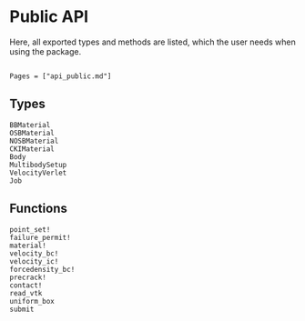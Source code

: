 # Public API

Here, all exported types and methods are listed, which the user needs when using the package.

```@meta

```

```@index
Pages = ["api_public.md"]
```

## Types
```@docs
BBMaterial
OSBMaterial
NOSBMaterial
CKIMaterial
Body
MultibodySetup
VelocityVerlet
Job
```

## Functions
```@docs
point_set!
failure_permit!
material!
velocity_bc!
velocity_ic!
forcedensity_bc!
precrack!
contact!
read_vtk
uniform_box
submit
```